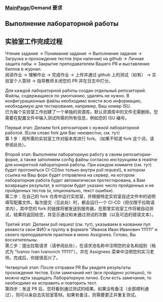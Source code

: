 ### [MainPage](../README.md)/Demand 要求

## Выполнение лабораторной работы  
## 实验室工作完成过程
Чтение задания -> Понимание задания -> Выполнение задания -> Загрузка и прохождение тестов (при наличии) на github -> Личная защита лабы -> Закрытие преподавателем Вашего PR и выставление баллов в журнал.  
阅读作业 -> 理解作业 -> 完成作业 -> 上传并通过 github 上的测试（如有） -> 实验室个人答辩 -> 指导教师关闭您的 PR 并在日志中打分。  

Для каждой лабораторной работы создан отдельный репозиторий. Файлы, содержащиеся по умолчанию, удалять не нужно. В конфигурационные файлы необходимо внести всю информацию, необходимую для тестирования, например, Ваш номер ISU.  
已为每个实验室工作创建了一个单独的资源库。默认资源库中的文件无需删除。您需要在配置文件中输入测试所需的所有信息，例如您的 ISU 编号。  

Первый этап: Делаем fork репозитория с нужной лабораторной работой. (Если слово fork для Вас неизвестно, см. тут)  
第 1 步：用所需的实验室工作对版本库进行 fork。（如果不知道 fork 这个词，请参阅此处）。

Второй этап: Выполняем лабораторную работу в своем репозитории-форке, а также заполняем config файлы согласно инструкциям в readme для конкретной лабораторной работы. При каждом коммите (см. тут) будет прогоняться CI-CD(но только внутри pull request), в котором ссылка на Ваш форк будет отправлена на сервер, на котором лабораторная работа будет автоматически протестирована, а Вам возвращен результат, в котором будет указано число пройденных и не пройденных тестов (и, опционально, текст ошибки).  
第二步：在自己的 fork 仓库中运行实验室，并根据特定实验室自述文件中的说明填写配置文件。每次提交（见此处）时，都会运行一个 CI-CD（但仅限于拉取请求内），其中您的 fork 的链接将被发送到服务器，在那里实验室工作将被自动测试，结果将返回给您，并显示通过和未通过测试的次数（以及可选的错误文本）。  

Третий этап: Делаем pull request (см. тут), указываем в названии пул реквеста свои ФИО и группу в формате "Иванов Иван Иванович 111111" и своего преподавателя практики в меню Assignees. Готово, Вы восхитительны.  
第三步：提出拉取请求（请参阅此处），在请求池名称中注明您的全名和组别（格式为 "Ivanov Ivan Ivanovich 111111"），并在 Assignees 菜单中注明您的实习老师。完成后，你就很高兴了。 

Четвертый этап: После отправки PR Вы увидите результаты прохождения тестов. Если замечаний нет (все пройдено успешно), то можно идти защищать Лабораторную лично. Если есть замечания, то необходимо их исправить и повторить тест.  
第四步：发送 PR 后，您将看到通过测试的结果。如果没有备注（全部顺利通过），则可以亲自去实验室答辩。如果有备注，则需要更正并重复测试。  